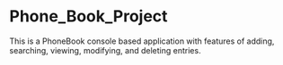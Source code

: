# Phone_Book_Project
This is a PhoneBook console based application with features of adding, searching, viewing, modifying, and deleting entries.

